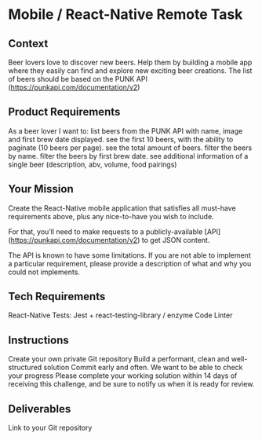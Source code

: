 # Mobile / React-Native Remote Task

## Context

Beer lovers love to discover new beers. Help them by building a mobile app where they easily can find and explore new exciting beer creations.
The list of beers should be based on the PUNK API (https://punkapi.com/documentation/v2)

## Product Requirements

As a beer lover I want to:
list beers from the PUNK API with name, image and first brew date displayed.
see the first 10 beers, with the ability to paginate (10 beers per page).
see the total amount of beers.
filter the beers by name.
filter the beers by first brew date.
see additional information of a single beer (description, abv, volume, food pairings)

## Your Mission

Create the React-Native mobile application that satisfies all must-have requirements above, plus any nice-to-have you wish to include.

For that, you’ll need to make requests to a publicly-available [API] (https://punkapi.com/documentation/v2) to get JSON content.

The API is known to have some limitations. If you are not able to implement a particular requirement, please provide a description of what and why you could not implements.

## Tech Requirements

React-Native
Tests: Jest + react-testing-library / enzyme
Code Linter

## Instructions

Create your own private Git repository 
Build a performant, clean and well-structured solution
Commit early and often. We want to be able to check your progress
Please complete your working solution within 14 days of receiving this challenge, and be sure to notify us when it is ready for review.

## Deliverables

Link to your Git repository
